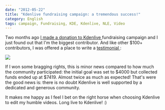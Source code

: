 ```yaml
---
date: "2012-05-22"
title: "Kdenlive fundraising campaign: a tremendous success!"
category: English
tags: campaign, Fundraising, KDE, Kdenlive, NLE, Video
---
```


Two months ago [I made a donation to Kdenlive
](https://kevin.deldycke.com/2012/03/200-dollars-kdenlive-contribution/)
fundraising campaign and I just found out that I'm the biggest contributor. And
like other $100+ contributors, I was offered a place to write a [testimonial
](https://kdenlive.org/fundraising-campaign-2012):

![]({attach}kdenlive-testimonial.png)

If I won some bragging rights, this is minor news compared to how much the
community participated: the initial goal was set to $4000 but collected funds
ended up at $7419. Almost twice as much as expected! That's were the good news
is: there is no doubt Kdenlive is well supported by a dedicated and generous
community.

It makes me happy as I feel I bet on the right horse when choosing Kdenlive to
edit my humble videos. Long live to Kdenlive! :)
